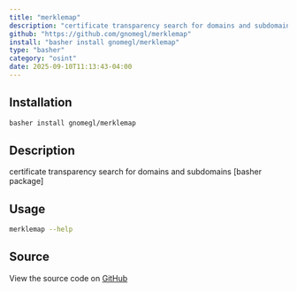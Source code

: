 ```yaml
---
title: "merklemap"
description: "certificate transparency search for domains and subdomains [basher package]"
github: "https://github.com/gnomegl/merklemap"
install: "basher install gnomegl/merklemap"
type: "basher"
category: "osint"
date: 2025-09-10T11:13:43-04:00
---
```


## Installation

```bash
basher install gnomegl/merklemap
```

## Description

certificate transparency search for domains and subdomains [basher package]

## Usage

```bash
merklemap --help
```

## Source

View the source code on [GitHub](https://github.com/gnomegl/merklemap)
